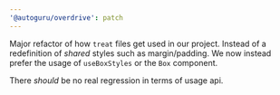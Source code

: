 ```yaml
---
'@autoguru/overdrive': patch
---
```


Major refactor of how `treat` files get used in our project. Instead of a
redefinition of _shared_ styles such as margin/padding. We now instead prefer
the usage of `useBoxStyles` or the `Box` component.

There _should_ be no real regression in terms of usage api.
